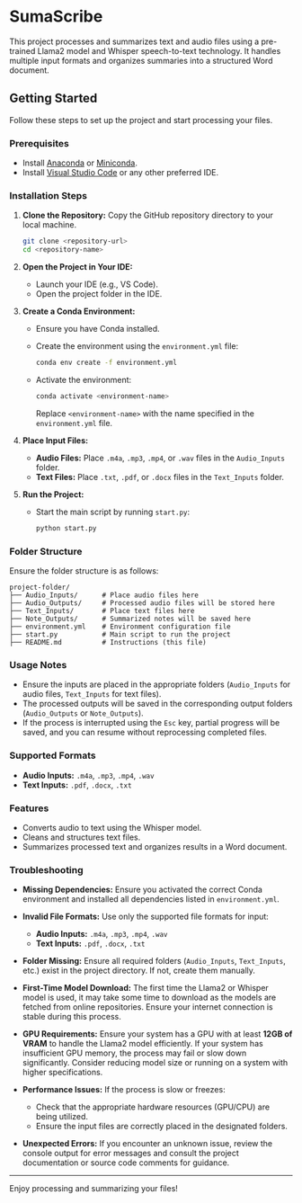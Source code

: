 # SumaScribe

This project processes and summarizes text and audio files using a pre-trained Llama2 model and Whisper speech-to-text technology. It handles multiple input formats and organizes summaries into a structured Word document.

## Getting Started

Follow these steps to set up the project and start processing your files.

### Prerequisites

- Install [Anaconda](https://www.anaconda.com/products/distribution) or [Miniconda](https://docs.conda.io/en/latest/miniconda.html).
- Install [Visual Studio Code](https://code.visualstudio.com/) or any other preferred IDE.

### Installation Steps

1. **Clone the Repository:**
   Copy the GitHub repository directory to your local machine.

   ```bash
   git clone <repository-url>
   cd <repository-name>
   ```

2. **Open the Project in Your IDE:**
   - Launch your IDE (e.g., VS Code).
   - Open the project folder in the IDE.

3. **Create a Conda Environment:**
   - Ensure you have Conda installed.
   - Create the environment using the `environment.yml` file:

     ```bash
     conda env create -f environment.yml
     ```

   - Activate the environment:

     ```bash
     conda activate <environment-name>
     ```

     Replace `<environment-name>` with the name specified in the `environment.yml` file.

4. **Place Input Files:**
   - **Audio Files:** Place `.m4a`, `.mp3`, `.mp4`, or `.wav` files in the `Audio_Inputs` folder.
   - **Text Files:** Place `.txt`, `.pdf`, or `.docx` files in the `Text_Inputs` folder.

5. **Run the Project:**
   - Start the main script by running `start.py`:

     ```bash
     python start.py
     ```

### Folder Structure

Ensure the folder structure is as follows:

```
project-folder/
├── Audio_Inputs/      # Place audio files here
├── Audio_Outputs/     # Processed audio files will be stored here
├── Text_Inputs/       # Place text files here
├── Note_Outputs/      # Summarized notes will be saved here
├── environment.yml    # Environment configuration file
├── start.py           # Main script to run the project
├── README.md          # Instructions (this file)
```

### Usage Notes

- Ensure the inputs are placed in the appropriate folders (`Audio_Inputs` for audio files, `Text_Inputs` for text files).
- The processed outputs will be saved in the corresponding output folders (`Audio_Outputs` or `Note_Outputs`).
- If the process is interrupted using the `Esc` key, partial progress will be saved, and you can resume without reprocessing completed files.

### Supported Formats

- **Audio Inputs:** `.m4a`, `.mp3`, `.mp4`, `.wav`
- **Text Inputs:** `.pdf`, `.docx`, `.txt`

### Features

- Converts audio to text using the Whisper model.
- Cleans and structures text files.
- Summarizes processed text and organizes results in a Word document.

### Troubleshooting

- **Missing Dependencies:** Ensure you activated the correct Conda environment and installed all dependencies listed in `environment.yml`.

- **Invalid File Formats:** Use only the supported file formats for input:
  - **Audio Inputs:** `.m4a`, `.mp3`, `.mp4`, `.wav`
  - **Text Inputs:** `.pdf`, `.docx`, `.txt`

- **Folder Missing:** Ensure all required folders (`Audio_Inputs`, `Text_Inputs`, etc.) exist in the project directory. If not, create them manually.

- **First-Time Model Download:** The first time the Llama2 or Whisper model is used, it may take some time to download as the models are fetched from online repositories. Ensure your internet connection is stable during this process.

- **GPU Requirements:** Ensure your system has a GPU with at least **12GB of VRAM** to handle the Llama2 model efficiently. If your system has insufficient GPU memory, the process may fail or slow down significantly. Consider reducing model size or running on a system with higher specifications.

- **Performance Issues:** If the process is slow or freezes:
  - Check that the appropriate hardware resources (GPU/CPU) are being utilized.
  - Ensure the input files are correctly placed in the designated folders.

- **Unexpected Errors:** If you encounter an unknown issue, review the console output for error messages and consult the project documentation or source code comments for guidance.

---

Enjoy processing and summarizing your files!
